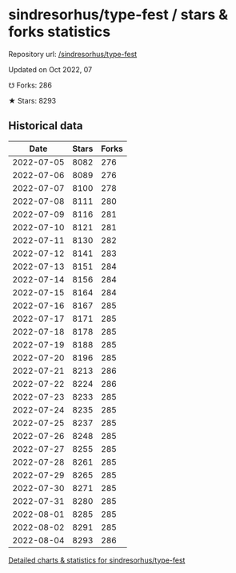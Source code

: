 # sindresorhus/type-fest / stars & forks statistics

Repository url: [/sindresorhus/type-fest](https://github.com/sindresorhus/type-fest)

Updated on Oct 2022, 07

☋ Forks: 286

★ Stars: 8293

## Historical data
| Date | Stars | Forks |
|------|-------|-------|
| 2022-07-05 | 8082 | 276 | 
| 2022-07-06 | 8089 | 276 | 
| 2022-07-07 | 8100 | 278 | 
| 2022-07-08 | 8111 | 280 | 
| 2022-07-09 | 8116 | 281 | 
| 2022-07-10 | 8121 | 281 | 
| 2022-07-11 | 8130 | 282 | 
| 2022-07-12 | 8141 | 283 | 
| 2022-07-13 | 8151 | 284 | 
| 2022-07-14 | 8156 | 284 | 
| 2022-07-15 | 8164 | 284 | 
| 2022-07-16 | 8167 | 285 | 
| 2022-07-17 | 8171 | 285 | 
| 2022-07-18 | 8178 | 285 | 
| 2022-07-19 | 8188 | 285 | 
| 2022-07-20 | 8196 | 285 | 
| 2022-07-21 | 8213 | 286 | 
| 2022-07-22 | 8224 | 286 | 
| 2022-07-23 | 8233 | 285 | 
| 2022-07-24 | 8235 | 285 | 
| 2022-07-25 | 8237 | 285 | 
| 2022-07-26 | 8248 | 285 | 
| 2022-07-27 | 8255 | 285 | 
| 2022-07-28 | 8261 | 285 | 
| 2022-07-29 | 8265 | 285 | 
| 2022-07-30 | 8271 | 285 | 
| 2022-07-31 | 8280 | 285 | 
| 2022-08-01 | 8285 | 285 | 
| 2022-08-02 | 8291 | 285 | 
| 2022-08-04 | 8293 | 286 | 


[Detailed charts & statistics for sindresorhus/type-fest](https://reviewgithub.com/rep/sindresorhus/type-fest)
